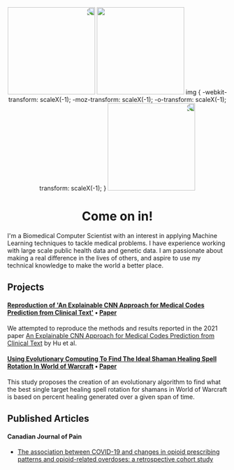<div id="header" align="center">
  <img
    class="plant"
    style="transform: scaleX(-1);"
    src='https://media.giphy.com/media/n5KTUA0UTJxMVsMFoK/giphy.gif'
    alt=''
    width="200"
  >
  <img src="https://media.giphy.com/media/YYQ6sw8jt2HRxX4uVi/giphy.gif" width="200"/>
  img {
  -webkit-transform: scaleX(-1);
  -moz-transform: scaleX(-1);
  -o-transform: scaleX(-1);
  transform: scaleX(-1);
}
  <img style="transform: scaleX(-1);" src="https://media.giphy.com/media/n5KTUA0UTJxMVsMFoK/giphy.gif" width="200"/>
</div>

<h1 align="center">
  Come on in!
</h1>

I'm a Biomedical Computer Scientist with an interest in applying Machine Learning techniques to tackle medical problems. I have experience working with large scale public health data and genetic data. I am passionate about making a real difference in the lives of others, and aspire to use my technical knowledge to make the world a better place.

## Projects
#### [Reproduction of 'An Explainable CNN Approach for Medical Codes Prediction from Clinical Text'](https://github.com/Alan-Dimitriev/ReproducabilityStudyExplainableCNNs)  •  [Paper](https://github.com/Alan-Dimitriev/ReproducabilityStudyExplainableCNNs/blob/main/Report_Final.pdf)

We attempted to reproduce the methods and results reported in the 2021 paper [An Explainable CNN Approach for Medical Codes Prediction from Clinical Text](https://doi.org/10.1186/s12911-021-01615-6) by Hu et al.

#### [Using Evolutionary Computing To Find The Ideal Shaman Healing Spell Rotation In World of Warcraft](https://github.com/Alan-Dimitriev/EvolutionaryComputingWoWShaman)  •  [Paper](https://github.com/Alan-Dimitriev/EvolutionaryComputingWoWShaman/blob/main/CISC_851_FINAL_PROJECT.pdf)

This study proposes the creation of an evolutionary algorithm to find what the best single target healing spell rotation for shamans in World of Warcraft is based on percent healing generated over a given span of time.


## Published Articles

#### Canadian Journal of Pain
- [The association between COVID-19 and changes in opioid prescribing patterns and opioid-related overdoses: a retrospective cohort study](https://doi.org/10.1080/24740527.2023.2176297)
